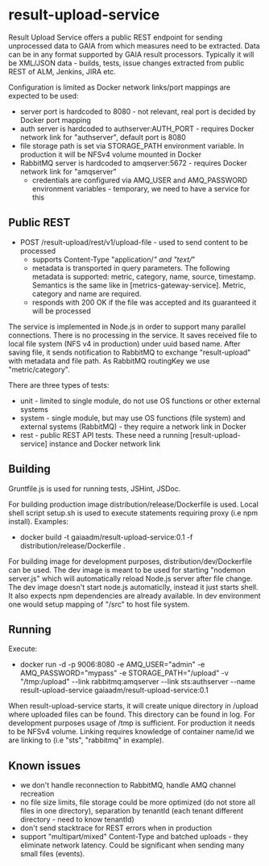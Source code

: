 # result-upload-service

Result Upload Service offers a public REST endpoint for sending unprocessed data to GAIA from which measures need to be extracted. Data can be in any format supported by GAIA result processors. Typically it will be XML/JSON data - builds, tests, issue changes extracted from public REST of ALM, Jenkins, JIRA etc.

Configuration is limited as Docker network links/port mappings are expected to be used:
- server port is hardcoded to 8080 - not relevant, real port is decided by Docker port mapping
- auth server is hardcoded to authserver:AUTH_PORT - requires Docker network link for "authserver", default port is 8080
- file storage path is set via STORAGE_PATH environment variable. In production it will be NFSv4 volume mounted in Docker
- RabbitMQ server is hardcoded to amqserver:5672 -  requires Docker network link for "amqserver"
    - credentials are configured via AMQ_USER and AMQ_PASSWORD environment variables - temporary, we need to have a service for this

## Public REST
- POST /result-upload/rest/v1/upload-file - used to send content to be processed
    - supports Content-Type "application/*" and "text/*"
    - metadata is transported in query parameters. The following metadata is supported: metric, category, name, source, timestamp. Semantics is the same like in [metrics-gateway-service]. Metric, category and name are required.
    - responds with 200 OK if the file was accepted and its guaranteed it will be processed

The service is implemented in Node.js in order to support many parallel connections. There is no processing in the service. It saves received file to local file system (NFS v4 in production) under uuid based name. After saving file, it sends notification to RabbitMQ to exchange "result-upload" with metadata and file path. As RabbitMQ routingKey we use "metric/category".

There are three types of tests:
- unit - limited to single module, do not use OS functions or other external systems
- system - single module, but may use OS functions (file system) and external systems (RabbitMQ) - they require a network link in Docker
- rest - public REST API tests. These need a running [result-upload-service] instance and Docker network link

## Building

Gruntfile.js is used for running tests, JSHint, JSDoc.

For building production image distribution/release/Dockerfile is used. Local shell script setup.sh is used to execute statements requiring proxy (i.e npm install).
Examples:
- docker build -t gaiaadm/result-upload-service:0.1 -f distribution/release/Dockerfile .

For building image for development purposes, distribution/dev/Dockerfile can be used. The dev image is meant to be used for starting "nodemon server.js" which will automatically reload Node.js server after file change. The dev image doesn't start node.js automaticlly, instead it just starts shell. It also expects npm dependencies are already available. In dev environment one would setup mapping of "/src" to host file system.

## Running

Execute:
- docker run -d -p 9006:8080 -e AMQ_USER="admin" -e AMQ_PASSWORD="mypass" -e STORAGE_PATH="/upload" -v "/tmp:/upload" --link rabbitmq:amqserver --link sts:authserver --name result-upload-service gaiaadm/result-upload-service:0.1

When result-upload-service starts, it will create unique directory in /upload where uploaded files can be found. This directory can be found in log. For development purposes usage of /tmp is sufficient. For production it needs to be NFSv4 volume. Linking requires knowledge of container name/id we are linking to (i.e "sts", "rabbitmq" in example).

## Known issues
- we don't handle reconnection to RabbitMQ, handle AMQ channel recreation
- no file size limits, file storage could be more optimized (do not store all files in one directory), separation by tenantId (each tenant different directory - need to know tenantId)
- don't send stacktrace for REST errors when in production
- support "multipart/mixed" Content-Type and batched uploads - they eliminate network latency. Could be significant when sending many small files (events).
